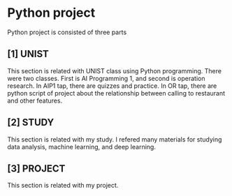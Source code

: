 # Python project
Python project is consisted of three parts
## [1] UNIST
This section is related with UNIST class using Python programming. There were two classes. First is AI Programming 1, and second is operation research. In AIP1 tap, there are quizzes and practice. In OR tap, there are python script of project about the relationship between calling to restaurant and other features. 
## [2] STUDY
This section is related with my study. I refered many materials for studying data analysis, machine learning, and deep learning.
## [3] PROJECT
This section is related with my project.

